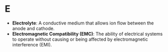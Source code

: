 # E

- **Electrolyte**: A conductive medium that allows ion flow between the anode and cathode.  
- **Electromagnetic Compatibility (EMC)**: The ability of electrical systems to operate without causing or being affected by electromagnetic interference (EMI).